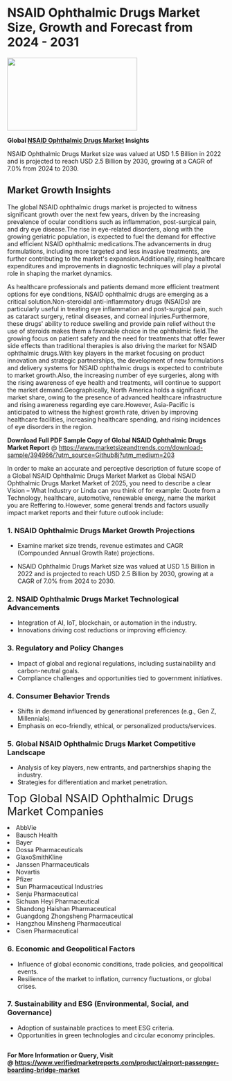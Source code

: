 <H1>NSAID Ophthalmic Drugs Market Size, Growth and Forecast from 2024 - 2031</H1><img class="aligncenter size-medium wp-image-584254" src="https://thirdeyenews.in/wp-content/uploads/2024/09/Global-Market-Research-300x168.jpeg" alt="" width="300" height="168" /><p><strong>Global&nbsp;<a href="https://www.marketsizeandtrends.com/download-sample/394966/?utm_source=Github8j?utm_medium=203">NSAID Ophthalmic Drugs Market</a> Insights</strong></p><p>NSAID Ophthalmic Drugs Market size was valued at USD 1.5 Billion in 2022 and is projected to reach USD 2.5 Billion by 2030, growing at a CAGR of 7.0% from 2024 to 2030.</p><p><h2>Market Growth Insights</h2> <p>The global NSAID ophthalmic drugs market is projected to witness significant growth over the next few years, driven by the increasing prevalence of ocular conditions such as inflammation, post-surgical pain, and dry eye disease.The rise in eye-related disorders, along with the growing geriatric population, is expected to fuel the demand for effective and efficient NSAID ophthalmic medications.The advancements in drug formulations, including more targeted and less invasive treatments, are further contributing to the market's expansion.Additionally, rising healthcare expenditures and improvements in diagnostic techniques will play a pivotal role in shaping the market dynamics.</p> <p>As healthcare professionals and patients demand more efficient treatment options for eye conditions, NSAID ophthalmic drugs are emerging as a critical solution.Non-steroidal anti-inflammatory drugs (NSAIDs) are particularly useful in treating eye inflammation and post-surgical pain, such as cataract surgery, retinal diseases, and corneal injuries.Furthermore, these drugs' ability to reduce swelling and provide pain relief without the use of steroids makes them a favorable choice in the ophthalmic field.The growing focus on patient safety and the need for treatments that offer fewer side effects than traditional therapies is also driving the market for NSAID ophthalmic drugs.With key players in the market focusing on product innovation and strategic partnerships, the development of new formulations and delivery systems for NSAID ophthalmic drugs is expected to contribute to market growth.Also, the increasing number of eye surgeries, along with the rising awareness of eye health and treatments, will continue to support the market demand.Geographically, North America holds a significant market share, owing to the presence of advanced healthcare infrastructure and rising awareness regarding eye care.However, Asia-Pacific is anticipated to witness the highest growth rate, driven by improving healthcare facilities, increasing healthcare spending, and rising incidences of eye disorders in the region.</p> <p><span class=""><strong>Download Full PDF Sample Copy of Global NSAID Ophthalmic Drugs Market Report</strong> @ <a href="https://www.marketsizeandtrends.com/download-sample/394966/?utm_source=Github8j?utm_medium=203" target="_blank">https://www.marketsizeandtrends.com/download-sample/394966/?utm_source=Github8j?utm_medium=203</a></span></p><p>In order to make an accurate and perceptive description of future scope of a Global&nbsp;NSAID Ophthalmic Drugs Market Market as Global&nbsp;NSAID Ophthalmic Drugs Market Market of 2025, you need to describe a clear Vision &ndash; What Industry or Linda can you think of for example: Quote from a Technology, healthcare, automotive, renewable energy, name the market you are Reffering to.However, some general trends and factors usually impact market reports and their future outlook include:</p><h3>1.&nbsp;<strong>NSAID Ophthalmic Drugs Market Growth Projections</strong></h3><ul><li>Examine market size trends, revenue estimates and CAGR (Compounded Annual Growth Rate) projections.</li><li><p>NSAID Ophthalmic Drugs Market size was valued at USD 1.5 Billion in 2022 and is projected to reach USD 2.5 Billion by 2030, growing at a CAGR of 7.0% from 2024 to 2030.</p></li></ul><h3>2.&nbsp;<strong>NSAID Ophthalmic Drugs Market Technological Advancements</strong></h3><ul><li>Integration of AI, IoT, blockchain, or automation in the industry.</li><li>Innovations driving cost reductions or improving efficiency.</li></ul><h3>3.&nbsp;<strong>Regulatory and Policy Changes</strong></h3><ul><li>Impact of global and regional regulations, including sustainability and carbon-neutral goals.</li><li>Compliance challenges and opportunities tied to government initiatives.</li></ul><h3>4.&nbsp;<strong>Consumer Behavior Trends</strong></h3><ul><li>Shifts in demand influenced by generational preferences (e.g., Gen Z, Millennials).</li><li>Emphasis on eco-friendly, ethical, or personalized products/services.</li></ul><h3>5.&nbsp;<strong>Global NSAID Ophthalmic Drugs Market Competitive Landscape</strong></h3><ul><li>Analysis of key players, new entrants, and partnerships shaping the industry.</li><li>Strategies for differentiation and market penetration.</li></ul><p data-pm-slice="1 1 []"><span style="color: inherit; font-family: inherit; font-size: 25px;">Top Global NSAID Ophthalmic Drugs Market Companies</span></p><div class="" data-test-id=""><p><li>AbbVie</li><li> Bausch Health</li><li> Bayer</li><li> Dossa Pharmaceuticals</li><li> GlaxoSmithKline</li><li> Janssen Pharmaceuticals</li><li> Novartis</li><li> Pfizer</li><li> Sun Pharmaceutical Industries</li><li> Senju Pharmaceutical</li><li> Sichuan Heyi Pharmaceutical</li><li> Shandong Haishan Pharmaceutical</li><li> Guangdong Zhongsheng Pharmaceutical</li><li> Hangzhou Minsheng Pharmaceutical</li><li> Cisen Pharmaceutical</li></p></div><h3>6.&nbsp;<strong>Economic and Geopolitical Factors</strong></h3><ul><li>Influence of global economic conditions, trade policies, and geopolitical events.</li><li>Resilience of the market to inflation, currency fluctuations, or global crises.</li></ul><h3>7.&nbsp;<strong>Sustainability and ESG (Environmental, Social, and Governance)</strong></h3><ul><li>Adoption of sustainable practices to meet ESG criteria.</li><li>Opportunities in green technologies and circular economy principles.</li></ul><h2><strong style="font-size: 14px;">For More Information or Query, Visit @&nbsp;</strong><a style="background-color: #ffffff; font-size: 14px;" href="https://www.marketsizeandtrends.com/report/nsaid-ophthalmic-drugs-market/" target="_blank">https://www.verifiedmarketreports.com/product/airport-passenger-boarding-bridge-market</a></h2>
